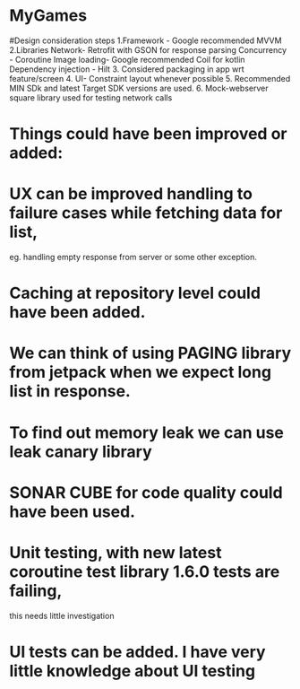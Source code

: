 # MyGames

#Design consideration steps
1.Framework - Google recommended MVVM
2.Libraries
    Network- Retrofit with GSON for response parsing
    Concurrency - Coroutine
    Image loading- Google recommended Coil for kotlin
    Dependency injection - Hilt
3. Considered packaging in app wrt feature/screen
4. UI- Constraint layout whenever possible
5. Recommended MIN SDk and latest Target SDK versions are used.
6. Mock-webserver square library used for testing network calls

# Things could have been improved or added:

# UX can be improved handling to failure cases while fetching data for list,
  eg. handling empty response from server or some other exception.
# Caching at repository level could have been added.
# We can think of using PAGING library from jetpack when we expect long list in response.
# To find out memory leak we can use leak canary library
# SONAR CUBE for code quality could have been used.
# Unit testing, with new latest coroutine test library 1.6.0 tests are failing,
  this needs little investigation
# UI tests can be added. I have very little knowledge about UI testing

